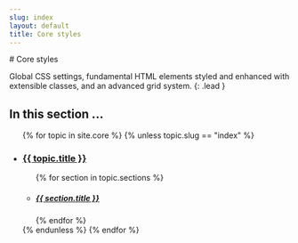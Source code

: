 ```yaml
---
slug: index
layout: default
title: Core styles
---
```


<div class="page-header" markdown="1">
# Core styles

Global CSS settings, fundamental HTML elements styled and enhanced with extensible classes, and an advanced grid system.
{: .lead }
</div>

## In this section ...

<ul class="list-unstyled">
{% for topic in site.core %}
  {% unless topic.slug == "index" %}
    <li>
        <h3><a href="{{ topic.url | prepend: site.baseurl }}">{{ topic.title }}</a></h3>
        <ul class="list-unstyled">
            {% for section in topic.sections %}
                <li><h5><a href="{{ topic.url | prepend: site.baseurl }}#{{ section.slug }}">{{ section.title }}</a></h5></li>
            {% endfor %}
        </ul>
    </li>
  {% endunless %}
{% endfor %}
</ul>
